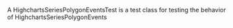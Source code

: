 A HighchartsSeriesPolygonEventsTest is a test class for testing the behavior of HighchartsSeriesPolygonEvents